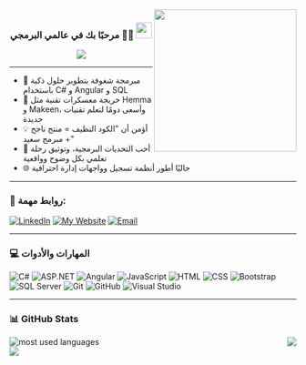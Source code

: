 <img width="250" align="right" src="https://c.tenor.com/_DOBjnGspYAAAAAM/code-coding.gif">

<h3 align="center">
  مرحبًا بك في عالمي البرمجي 👩‍💻
  <img src="https://media.giphy.com/media/hvRJCLFzcasrR4ia7z/giphy.gif" width="28">
</h3>

<!-- Typing SVG effect -->
<p align="center">
  <a href="https://github.com/DenverCoder1/readme-typing-svg"><img src="https://readme-typing-svg.herokuapp.com?lines=Full-stack%20Web%20Developer;Problem%20Solver%20%F0%9F%A7%91%E2%80%8D%F0%9F%92%BB;Always%20learning%20something%20new&center=true&width=500&height=45&color=00bfbf&vCenter=true&size=22"></a>
</p> 

---

- 🌱 مبرمجة شغوفة بتطوير حلول ذكية باستخدام C# و Angular و SQL  
- 🚀 خريجة معسكرات تقنية مثل Hemma و Makeen، وأسعى دومًا لتعلم تقنيات جديدة  
- 💡 أؤمن أن "الكود النظيف = منتج ناجح + مبرمج سعيد"
- 🧠 أحب التحديات البرمجية، وتوثيق رحلة تعلمي بكل وضوح وواقعية
- 🌐 حاليًا أطور أنظمة تسجيل وواجهات إدارة احترافية

---

### 🔗 روابط مهمة:

[![LinkedIn](https://img.shields.io/badge/-LinkedIn-blue?style=for-the-badge&logo=linkedin&logoColor=white)](https://linkedin.com/in/your-link)
[![My Website](https://img.shields.io/badge/-Portfolio-black?style=for-the-badge&logo=github&logoColor=white)](https://yourusername.github.io)
[![Email](https://img.shields.io/badge/-Email-c14438?style=for-the-badge&logo=gmail&logoColor=white)](mailto:your.email@example.com)

---

### 💻 المهارات والأدوات

![C#](https://img.shields.io/badge/-C%23-05122A?style=flat&logo=c-sharp)
![ASP.NET](https://img.shields.io/badge/-ASP.NET-05122A?style=flat&logo=.net)
![Angular](https://img.shields.io/badge/-Angular-05122A?style=flat&logo=angular)
![JavaScript](https://img.shields.io/badge/-JavaScript-05122A?style=flat&logo=javascript)
![HTML](https://img.shields.io/badge/-HTML-05122A?style=flat&logo=html5)
![CSS](https://img.shields.io/badge/-CSS-05122A?style=flat&logo=css3)
![Bootstrap](https://img.shields.io/badge/-Bootstrap-05122A?style=flat&logo=bootstrap)
![SQL Server](https://img.shields.io/badge/-SQL%20Server-05122A?style=flat&logo=microsoft-sql-server)
![Git](https://img.shields.io/badge/-Git-05122A?style=flat&logo=git)
![GitHub](https://img.shields.io/badge/-GitHub-05122A?style=flat&logo=github)
![Visual Studio](https://img.shields.io/badge/-Visual%20Studio-05122A?style=flat&logo=visual-studio)

---

### 📊 GitHub Stats

<img align="left" src="https://github-readme-stats.vercel.app/api/top-langs?username=yourusername&show_icons=true&locale=en&layout=compact&theme=radical" alt="most used languages" />
<img align="right" src="https://github-readme-stats.vercel.app/api?username=yourusername&show_icons=true&theme=radical" />

<br clear="both">

<a href="https://komarev.com/ghpvc/?username=yourusername&style=for-the-badge">
    <img src="https://komarev.com/ghpvc/?username=yourusername&style=for-the-badge">
</a>
